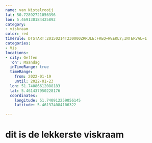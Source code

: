 ```yaml
---
name: van Nistelrooij
lat: 50.72892721056396
lon: 5.469130184425892
category:
- viskraam
color: red
timerule: DTSTART:20150214T230000ZRRULE:FREQ=WEEKLY;INTERVAL=1
categories:
- Vis
locations:
- city: Geffen
  'on': Maandag
  inTimeRange: true
  timeRange:
    from: 2022-01-19
    until: 2022-01-23
  lon: 51.74086612088183
  lat: 5.461437950228176
  coordinates:
    longitude: 51.740912259056145
    latitude: 5.461374084106322

---
```

# dit is de lekkerste viskraam